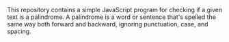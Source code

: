 This repository contains a simple JavaScript program for checking if a given text is a palindrome. A palindrome is a word or sentence that's spelled the same way both forward and backward, ignoring punctuation, case, and spacing.
